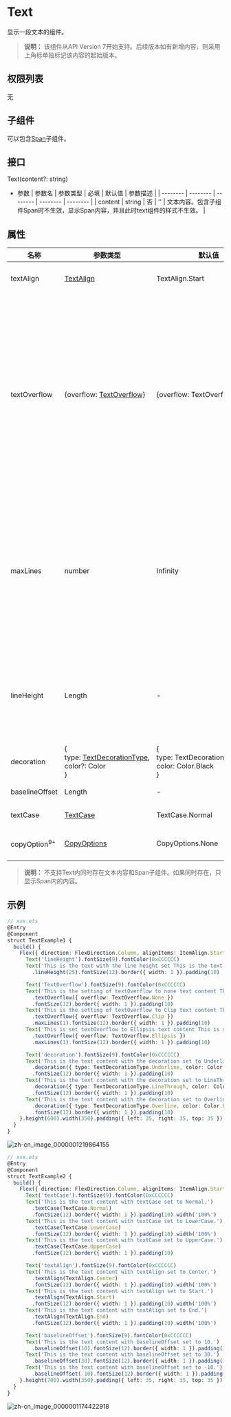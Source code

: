 # Text

显示一段文本的组件。

>  **说明：**
> 该组件从API Version 7开始支持。后续版本如有新增内容，则采用上角标单独标记该内容的起始版本。


## 权限列表

无


## 子组件

可以包含[Span](ts-basic-components-span.md)子组件。


## 接口

Text(content?: string)

- 参数
  | 参数名 | 参数类型 | 必填 | 默认值 | 参数描述 |
  | -------- | -------- | -------- | -------- | -------- |
  | content | string | 否 | '' | 文本内容。包含子组件Span时不生效，显示Span内容，并且此时text组件的样式不生效。 |


## 属性

| 名称 | 参数类型 | 默认值 | 描述 |
| -------- | -------- | -------- | -------- |
| textAlign | [TextAlign](ts-appendix-enums.md#textalign) | TextAlign.Start | 设置多行文本的文本对齐方式。 |
| textOverflow | {overflow:&nbsp;[TextOverflow](ts-appendix-enums.md#textoverflow)} | {overflow:&nbsp;TextOverflow.Clip} | 设置文本超长时的显示方式。<br/>**说明：**<br/>文本截断是按字截断。例如，英文以单词为最小单位进行截断，若需要以字母为单位进行截断，可在字母间添加零宽空格：\u200B。<br />需配合`maxLines`使用，单独设置不生效。 |
| maxLines | number | Infinity | 设置文本的最大行数。<br />**说明：**<br />默认情况下，文本是自动折行的，如果指定此参数，则文本最多不会超过指定的行。如果有多余的文本，可以通过        `textOverflow`来指定截断方式。 |
| lineHeight | Length | - | 设置文本的文本行高，设置值不大于0时，不限制文本行高，自适应字体大小，Length为number类型时单位为fp。 |
| decoration | {<br/>type:&nbsp;[TextDecorationType](ts-appendix-enums.md#textdecorationtype),<br/>color?:&nbsp;Color<br/>} | {<br/>type:&nbsp;TextDecorationType.None,<br/>color: Color.Black<br/>} | 设置文本装饰线样式及其颜色。 |
| baselineOffset | Length | - | 设置文本基线的偏移量。 |
| textCase | [TextCase](ts-appendix-enums.md#textcase) | TextCase.Normal | 设置文本大小写。 |
| copyOption<sup>9+</sup> | [CopyOptions](ts-appendix-enums.md#copyoptions9) | CopyOptions.None | 组件支持设置文本是否可复制粘贴。 |
  
>  **说明：**
> 不支持Text内同时存在文本内容和Span子组件。如果同时存在，只显示Span内的内容。


## 示例

```ts
// xxx.ets
@Entry
@Component
struct TextExample1 {
  build() {
    Flex({ direction: FlexDirection.Column, alignItems: ItemAlign.Start, justifyContent: FlexAlign.SpaceBetween }) {
      Text('lineHeight').fontSize(9).fontColor(0xCCCCCC)
      Text('This is the text with the line height set This is the text with the line height set This is the text with the line height set.')
        .lineHeight(25).fontSize(12).border({ width: 1 }).padding(10)

      Text('TextOverflow').fontSize(9).fontColor(0xCCCCCC)
      Text('This is the setting of textOverflow to none text content This is the setting of textOverflow to none text content.')
        .textOverflow({ overflow: TextOverflow.None })
        .fontSize(12).border({ width: 1 }).padding(10)
      Text('This is the setting of textOverflow to Clip text content This is the setting of textOverflow to Clip text content.')
        .textOverflow({ overflow: TextOverflow.Clip })
        .maxLines(1).fontSize(12).border({ width: 1 }).padding(10)
      Text('This is set textOverflow to Ellipsis text content This is set textOverflow to Ellipsis text content.'.split('').join('\u200B'))
        .textOverflow({ overflow: TextOverflow.Ellipsis })
        .maxLines(1).fontSize(12).border({ width: 1 }).padding(10)

      Text('decoration').fontSize(9).fontColor(0xCCCCCC)
      Text('This is the text content with the decoration set to Underline and the color set to Red.')
        .decoration({ type: TextDecorationType.Underline, color: Color.Red })
        .fontSize(12).border({ width: 1 }).padding(10)
      Text('This is the text content with the decoration set to LineThrough and the color set to Red.')
        .decoration({ type: TextDecorationType.LineThrough, color: Color.Red })
        .fontSize(12).border({ width: 1 }).padding(10)
      Text('This is the text content with the decoration set to Overline and the color set to Red.')
        .decoration({ type: TextDecorationType.Overline, color: Color.Red })
        .fontSize(12).border({ width: 1 }).padding(10)
    }.height(600).width(350).padding({ left: 35, right: 35, top: 35 })
  }
}
```

![zh-cn_image_0000001219864155](figures/zh-cn_image_0000001219864155.gif)

```ts
// xxx.ets
@Entry
@Component
struct TextExample2 {
  build() {
    Flex({ direction: FlexDirection.Column, alignItems: ItemAlign.Start, justifyContent: FlexAlign.SpaceBetween }) {
      Text('textCase').fontSize(9).fontColor(0xCCCCCC)
      Text('This is the text content with textCase set to Normal.')
        .textCase(TextCase.Normal)
        .fontSize(12).border({ width: 1 }).padding(10).width('100%')
      Text('This is the text content with textCase set to LowerCase.')
        .textCase(TextCase.LowerCase)
        .fontSize(12).border({ width: 1 }).padding(10).width('100%')
      Text('This is the text content with textCase set to UpperCase.')
        .textCase(TextCase.UpperCase)
        .fontSize(12).border({ width: 1 }).padding(10)

      Text('textAlign').fontSize(9).fontColor(0xCCCCCC)
      Text('This is the text content with textAlign set to Center.')
        .textAlign(TextAlign.Center)
        .fontSize(12).border({ width: 1 }).padding(10).width('100%')
      Text('This is the text content with textAlign set to Start.')
        .textAlign(TextAlign.Start)
        .fontSize(12).border({ width: 1 }).padding(10).width('100%')
      Text('This is the text content with textAlign set to End.')
        .textAlign(TextAlign.End)
        .fontSize(12).border({ width: 1 }).padding(10).width('100%')

      Text('baselineOffset').fontSize(9).fontColor(0xCCCCCC)
      Text('This is the text content with baselineOffset set to 10.')
        .baselineOffset(10).fontSize(12).border({ width: 1 }).padding(10).width('100%')
      Text('This is the text content with baselineOffset set to 30.')
        .baselineOffset(30).fontSize(12).border({ width: 1 }).padding(10).width('100%')
      Text('This is the text content with baselineOffset set to -10.')
        .baselineOffset(-10).fontSize(12).border({ width: 1 }).padding(10).width('100%')
    }.height(700).width(350).padding({ left: 35, right: 35, top: 35 })
  }
}
```

![zh-cn_image_0000001174422918](figures/zh-cn_image_0000001174422918.gif)
